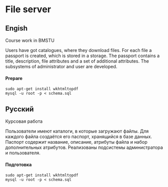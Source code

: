 File server
=====

## Engish
Course work in BMSTU

Users have got catalogues, where they download files.
For each file a passport is created, which is stored in a storage.
The passport contains a title, description, file attributes and a set of additional attributes.
The subsystems of administrator and user are developed.

#### Prepare
```
sudo apt-get install wkhtmltopdf
mysql -u root -p < schema.sql
```

## Русский
Курсовая работа

Пользователи имеют каталоги, в которые загружают файлы.
Для каждого файла создаётся его паспорт, хранящийся в базе данных.
Паспорт содержит название, описание, атрибуты файла и набор дополнительных атрибутов.
Реализованы подсистемы администратора и пользователя.

#### Подготовка
```
sudo apt-get install wkhtmltopdf
mysql -u root -p < schema.sql
```
